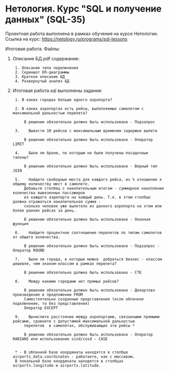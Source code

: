 # Нетология. Курс "SQL и получение данных" (SQL-35)

Проектная работа выполнена в рамках обучения на курсе Нетологии.
Ссылка на курс: https://netology.ru/programs/sql-lessons

Итоговая работа. 
Файлы:

  1. Описание БД.pdf содержание:
  
          1. Описание типа подключения
          2. Скриншот ER-диаграммы
          3. Краткое описание БД
          4. Развернутый анализ БД

  2. Итоговая работа.sql выполнены задания:
  
          1. В каких городах больше одного аэропорта?
          
          2. В каких аэропортах есть рейсы, выполняемые самолетом с максимальной дальностью перелета?
          
              В решении обязательно должно быть использовано - Подзапрос
          
          3.	Вывести 10 рейсов с максимальным временем задержки вылета	
          
              В решении обязательно должно быть использовано - Оператор LIMIT 
          
          4.	Были ли брони, по которым не были получены посадочные талоны?	
          
              В решении обязательно должно быть использовано - Верный тип JOIN
          
          5.	Найдите свободные места для каждого рейса, их % отношение к общему количеству мест в самолете.
              Добавьте столбец с накопительным итогом - суммарное накопление количества вывезенных пассажиров 
              из каждого аэропорта на каждый день. Т.е. в этом столбце должна отражаться накопительная сумма - 
              сколько человек уже вылетело из данного аэропорта на этом или более ранних рейсах за день.	
              
              В решении обязательно должно быть использовано - Оконная функция
              
          6.	Найдите процентное соотношение перелетов по типам самолетов от общего количества.	
          
              В решении обязательно должно быть использовано - Подзапрос - Оператор ROUND
          
          7.	Были ли города, в которые можно  добраться бизнес - классом дешевле, чем эконом-классом в рамках перелета?
          
              В решении обязательно должно быть использовано - CTE
          
          8.	Между какими городами нет прямых рейсов?	
          
              В решении обязательно должно быть использовано - Декартово произведение в предложении FROM
              Самостоятельно созданные представления (если облачное подключение, то без представления)
              Оператор EXCEPT
              
          9.	Вычислите расстояние между аэропортами, связанными прямыми рейсами, сравните с допустимой максимальной дальностью 
              перелетов  в самолетах, обслуживающих эти рейсы *	
              
              В решении обязательно должно быть использовано - Оператор RADIANS или использование sind/cosd - CASE
              
              
          * - В облачной базе координаты находятся в столбце airports_data.coordinates - работаете, как с массивом. 
          В локальной базе координаты находятся в столбцах airports.longitude и airports.latitude.
